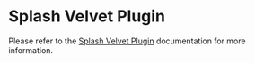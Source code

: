 # Splash Velvet Plugin

Please refer to the [Splash Velvet Plugin](https://velvet.stratumfoundry.com/plugins/splash-plugin) documentation for more information.
